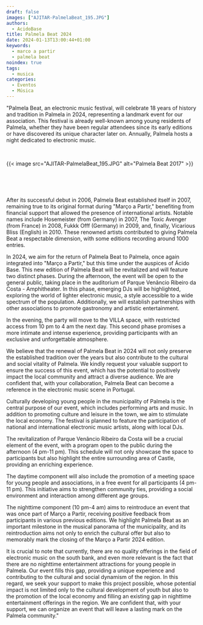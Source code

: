 ```yaml
---
draft: false
images: ["AJITAR-PalmelaBeat_195.JPG"]
authors:
  - AcidoBase
title: Palmela Beat 2024
date: 2024-01-13T13:00:44+01:00
keywords:
  - marco a partir
  - palmela beat
noindex: true
tags:
  - musica
categories:
  - Eventos
  - Música
---
```


"Palmela Beat, an electronic music festival, will celebrate 18 years of history and tradition in Palmela in 2024, representing a landmark event for our association. This festival is already well-known among young residents of Palmela, whether they have been regular attendees since its early editions or have discovered its unique character later on. Annually, Palmela hosts a night dedicated to electronic music.

<br>

{{< image
src="AJITAR-PalmelaBeat_195.JPG"
alt="Palmela Beat 2017" >}}

<br>

<br>
<br>

After its successful debut in 2006, Palmela Beat established itself in 2007, remaining true to its original format during "Março a Partir," benefiting from financial support that allowed the presence of international artists. Notable names include Hosemeister (from Germany) in 2007, The Toxic Avenger (from France) in 2008, Fukkk Offf (Germany) in 2009, and, finally, Vicarious Bliss (English) in 2010. These renowned artists contributed to giving Palmela Beat a respectable dimension, with some editions recording around 1000 entries.

In 2024, we aim for the return of Palmela Beat to Palmela, once again integrated into "Março a Partir," but this time under the auspices of Ácido Base. This new edition of Palmela Beat will be revitalized and will feature two distinct phases. During the afternoon, the event will be open to the general public, taking place in the auditorium of Parque Venâncio Ribeiro da Costa - Amphitheater. In this phase, emerging DJs will be highlighted, exploring the world of lighter electronic music, a style accessible to a wide spectrum of the population. Additionally, we will establish partnerships with other associations to promote gastronomy and artistic entertainment.

In the evening, the party will move to the VILLA space, with restricted access from 10 pm to 4 am the next day. This second phase promises a more intimate and intense experience, providing participants with an exclusive and unforgettable atmosphere.

We believe that the renewal of Palmela Beat in 2024 will not only preserve the established tradition over the years but also contribute to the cultural and social vitality of Palmela. We kindly request your valuable support to ensure the success of this event, which has the potential to positively impact the local community and attract a diverse audience. We are confident that, with your collaboration, Palmela Beat can become a reference in the electronic music scene in Portugal.

Culturally developing young people in the municipality of Palmela is the central purpose of our event, which includes performing arts and music. In addition to promoting culture and leisure in the town, we aim to stimulate the local economy. The festival is planned to feature the participation of national and international electronic music artists, along with local DJs.

The revitalization of Parque Venâncio Ribeiro da Costa will be a crucial element of the event, with a program open to the public during the afternoon (4 pm-11 pm). This schedule will not only showcase the space to participants but also highlight the entire surrounding area of Castle, providing an enriching experience.

The daytime component will also include the promotion of a meeting space for young people and associations, in a free event for all participants (4 pm-11 pm). This initiative aims to strengthen community ties, providing a social environment and interaction among different age groups.

The nighttime component (10 pm-4 am) aims to reintroduce an event that was once part of Março a Partir, receiving positive feedback from participants in various previous editions. We highlight Palmela Beat as an important milestone in the musical panorama of the municipality, and its reintroduction aims not only to enrich the cultural offer but also to memorably mark the closing of the Março a Partir 2024 edition.

It is crucial to note that currently, there are no quality offerings in the field of electronic music on the south bank, and even more relevant is the fact that there are no nighttime entertainment attractions for young people in Palmela. Our event fills this gap, providing a unique experience and contributing to the cultural and social dynamism of the region. In this regard, we seek your support to make this project possible, whose potential impact is not limited only to the cultural development of youth but also to the promotion of the local economy and filling an existing gap in nighttime entertainment offerings in the region. We are confident that, with your support, we can organize an event that will leave a lasting mark on the Palmela community."
